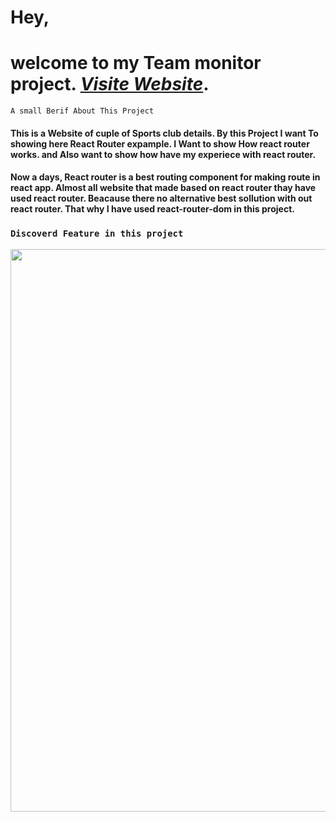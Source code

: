 
# Hey, 
# welcome to my Team monitor project. ***[Visite Website](https://react-router-asnmnt.netlify.app)***.

`A small Berif About This Project`
#### This is a Website of cuple of Sports club details. By this Project I want To showing here React Router expample. I Want to show How react router works. and Also want to show how have my  experiece with react router. 

#### Now a days, React router is a best routing component for making route in react app. Almost all website that made based on react router thay have used react router. Beacause there no alternative best sollution with out react router. That why I have used react-router-dom in this project. 

### `Discoverd Feature in this project`



<img width="900px" src="https://i.ibb.co/PjqRcb5/Screenshot-31.png" />


